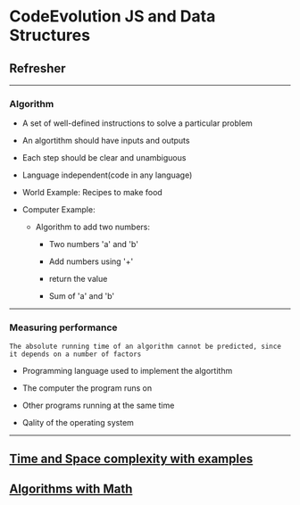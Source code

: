 # CodeEvolution JS and Data Structures

## Refresher

---

### Algorithm

- A set of well-defined instructions to solve a particular problem

- An algortithm should have inputs and outputs

- Each step should be clear and unambiguous

- Language independent(code in any language)

- World Example: Recipes to make food

- Computer Example:

  - Algorithm to add two numbers:

    - Two numbers 'a' and 'b'

    - Add numbers using '+'

    - return the value

    - Sum of 'a' and 'b'

---

### Measuring performance

`The absolute running time of an algorithm cannot be predicted, since it depends on a number of factors`

- Programming language used to implement the algortithm

- The computer the program runs on

- Other programs running at the same time

- Qality of the operating system

---

## [Time and Space complexity with examples](./timespace.md)

## [Algorithms with Math](./mathAlgo.md)
